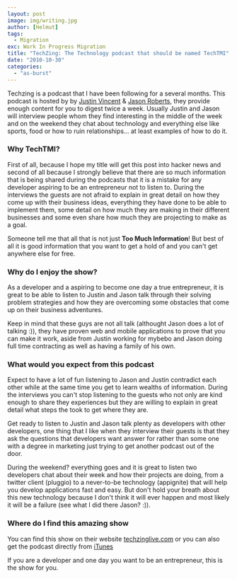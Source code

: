 ```yaml
---
layout: post
image: img/writing.jpg
author: [Helmut]
tags:
  - Migration
exc: Work In Progress Migration
title: "TechZing: The Technology podcast that should be named TechTMI"
date: "2010-10-30"
categories: 
  - "as-burst"
---
```


Techzing is a podcast that I have been following for a several months. This podcast is hosted by by [Justin Vincent](http://www.justinvincent.com/) & [Jason Roberts](http://www.codusoperandi.com/), they provide enough content for you to digest twice a week. Usually Justin and Jason will interview people whom they find interesting in the middle of the week and on the weekend they chat about technology and everything else like sports, food or how to ruin relationships... at least examples of how to do it.

### Why TechTMI?

First of all, because I hope my title will get this post into hacker news and second of all because I strongly believe that there are so much information that is being shared during the podcasts that it is a mistake for any developer aspiring to be an entrepreneur not to listen to. During the interviews the guests are not afraid to explain in great detail on how they come up with their business ideas, everything they have done to be able to implement them, some detail on how much they are making in their different businesses and some even share how much they are projecting to make as a goal.

Someone tell me that all that is not just **Too Much Information**! But best of all it is good information that you want to get a hold of and you can't get anywhere else for free.

### Why do I enjoy the show?

As a developer and a aspiring to become one day a true entrepreneur, it is great to be able to listen to Justin and Jason talk through their solving problem strategies and how they are overcoming some obstacles that come up on their business adventures.

Keep in mind that these guys are not all talk (althought Jason does a lot of talking :)), they have proven web and mobile applications to prove that you can make it work, aside from Justin working for mybebo and Jason doing full time contracting as well as having a family of his own.

### What would you expect from this podcast

Expect to have a lot of fun listening to Jason and Justin contradict each other while at the same time you get to learn wealths of information. During the interviews you can't stop listening to the guests who not only are kind enough to share they experiences but they are willing to explain in great detail what steps the took to get where they are.

Get ready to listen to Justin and Jason talk plenty as developers with other developers, one thing that I like when they interview their guests is that they ask the questions that developers want answer for rather than some one with a degree in marketing just trying to get another podcast out of the door.

During the weekend? everything goes and it is great to listen two developers chat about their week and how their projects are doing, from a twitter client (pluggio) to a never-to-be technology (appignite) that will help you develop applications fast and easy. But don't hold your breath about this new technology because I don't think it will ever happen and most likely it will be a failure (see what I did there Jason? :)).

### Where do I find this amazing show

You can find this show on their website [techzinglive.com](http://techzinglive.com/) or you can also get the podcast directly from [iTunes](http://itunes.apple.com/WebObjects/MZStore.woa/wa/viewPodcast?id=318567721)

If you are a developer and one day you want to be an entrepreneur, this is the show for you.
